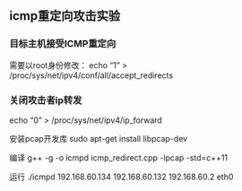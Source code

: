 
## icmp重定向攻击实验

### 目标主机接受ICMP重定向
需要以root身份修改：
echo “1” > /proc/sys/net/ipv4/conf/all/accept_redirects

### 关闭攻击者ip转发
echo “0” > /proc/sys/net/ipv4/ip_forward


安装pcap开发库 sudo apt-get install libpcap-dev

编译 g++ -g -o icmpd icmp_redirect.cpp -lpcap -std=c++11

运行 ./icmpd 192.168.60.134 192.168.60.132 192.168.60.2 eth0

